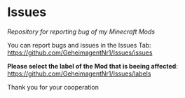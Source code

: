 # Issues
*Repository for reporting bug of my Minecraft Mods*

You can report bugs and issues in the Issues Tab: https://github.com/GeheimagentNr1/Issues/issues

**Please select the label of the Mod that is beeing affected**: https://github.com/GeheimagentNr1/Issues/labels

Thank you for your cooperation
